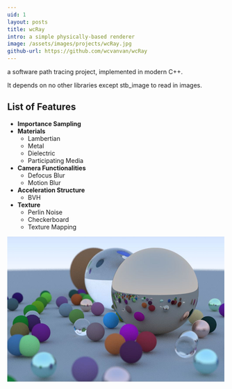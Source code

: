 ```yaml
---
uid: 1
layout: posts
title: wcRay
intro: a simple physically-based renderer
image: /assets/images/projects/wcRay.jpg
github-url: https://github.com/wcvanvan/wcRay
---
```



a software path tracing project, implemented in modern C++. 

It depends on no other libraries except stb_image to read in images.

## List of Features

- **Importance Sampling**
- **Materials**
    - Lambertian
    - Metal
    - Dielectric
    - Participating Media
- **Camera Functionalities**
    - Defocus Blur
    - Motion Blur
- **Acceleration Structure**
    - BVH
- **Texture**
    - Perlin Noise
    - Checkerboard
    - Texture Mapping

<img src="/assets/images/projects/wcRay2.jpg" width="500"/>



